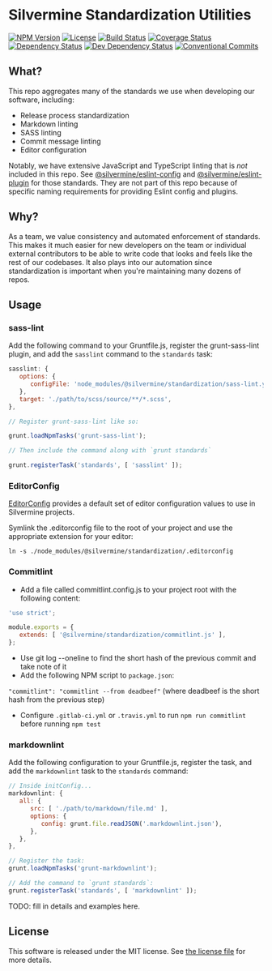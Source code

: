 # Silvermine Standardization Utilities

[![NPM Version](https://img.shields.io/npm/v/@silvermine/standardization.svg)](https://www.npmjs.com/package/@silvermine/standardization)
[![License](https://img.shields.io/github/license/silvermine/standardization.svg)](./LICENSE)
[![Build Status](https://travis-ci.com/silvermine/standardization.svg?branch=master)](https://travis-ci.com/silvermine/standardization)
[![Coverage Status](https://coveralls.io/repos/github/silvermine/standardization/badge.svg?branch=master)](https://coveralls.io/github/silvermine/standardization?branch=master)
[![Dependency Status](https://david-dm.org/silvermine/standardization.svg)](https://david-dm.org/silvermine/standardization)
[![Dev Dependency Status](https://david-dm.org/silvermine/standardization/dev-status.svg)](https://david-dm.org/silvermine/standardization#info=devDependencies&view=table)
[![Conventional Commits](https://img.shields.io/badge/Conventional%20Commits-1.0.0-yellow.svg)](https://conventionalcommits.org)


## What?

This repo aggregates many of the standards we use when developing our software, including:

   * Release process standardization
   * Markdown linting
   * SASS linting
   * Commit message linting
   * Editor configuration

Notably, we have extensive JavaScript and TypeScript linting that is _not_ included in
this repo. See [@silvermine/eslint-config][eslintconfig] and
[@silvermine/eslint-plugin][eslintplugin] for those standards. They are not part of this
repo because of specific naming requirements for providing Eslint config and plugins.


## Why?

As a team, we value consistency and automated enforcement of standards. This makes it much
easier for new developers on the team or individual external contributors to be able to
write code that looks and feels like the rest of our codebases. It also plays into our
automation since standardization is important when you're maintaining many dozens of
repos.


## Usage

### sass-lint

Add the following command to your Gruntfile.js, register the grunt-sass-lint plugin,
and add the `sasslint` command to the `standards` task:

```javascript
sasslint: {
   options: {
      configFile: 'node_modules/@silvermine/standardization/sass-lint.yml',
   },
   target: './path/to/scss/source/**/*.scss',
},

// Register grunt-sass-lint like so:

grunt.loadNpmTasks('grunt-sass-lint');

// Then include the command along with `grunt standards`

grunt.registerTask('standards', [ 'sasslint' ]);
```


### EditorConfig

[EditorConfig](https://editorconfig.org/) provides a default set of editor configuration values
to use in Silvermine projects.

Symlink the .editorconfig file to the root of your project and use the appropriate extension
for your editor:

`ln -s ./node_modules/@silvermine/standardization/.editorconfig`


### Commitlint

   * Add a file called commitlint.config.js to your project root with the following content:

   ```javascript
   'use strict';

   module.exports = {
      extends: [ '@silvermine/standardization/commitlint.js' ],
   };
   ```

   * Use git log --oneline to find the short hash of the previous commit and take note of it
   * Add the following NPM script to `package.json`:

   `"commitlint": "commitlint --from deadbeef"` (where deadbeef is the short hash from the
   previous step)

   * Configure `.gitlab-ci.yml` or `.travis.yml` to run `npm run commitlint`
     before running `npm test`


### markdownlint

Add the following configuration to your Gruntfile.js, register the task, and add
the `markdownlint` task to the `standards` command:

```javascript
// Inside initConfig...
markdownlint: {
   all: {
      src: [ './path/to/markdown/file.md' ],
      options: {
         config: grunt.file.readJSON('.markdownlint.json'),
      },
   },
},

// Register the task:
grunt.loadNpmTasks('grunt-markdownlint');

// Add the command to `grunt standards`:
grunt.registerTask('standards', [ 'markdownlint' ]);
```

TODO: fill in details and examples here.

## License

This software is released under the MIT license. See [the license file](LICENSE) for more
details.


[eslintconfig]: https://github.com/silvermine/eslint-config-silvermine
[eslintplugin]: https://github.com/silvermine/eslint-plugin-silvermine
